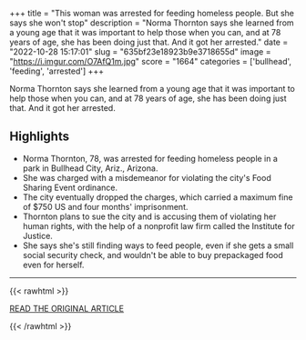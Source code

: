 +++
title = "This woman was arrested for feeding homeless people. But she says she won't stop"
description = "Norma Thornton says she learned from a young age that it was important to help those when you can, and at 78 years of age, she has been doing just that. And it got her arrested."
date = "2022-10-28 15:17:01"
slug = "635bf23e18923b9e3718655d"
image = "https://i.imgur.com/O7AfQ1m.jpg"
score = "1664"
categories = ['bullhead', 'feeding', 'arrested']
+++

Norma Thornton says she learned from a young age that it was important to help those when you can, and at 78 years of age, she has been doing just that. And it got her arrested.

## Highlights

- Norma Thornton, 78, was arrested for feeding homeless people in a park in Bullhead City, Ariz., Arizona.
- She was charged with a misdemeanor for violating the city's Food Sharing Event ordinance.
- The city eventually dropped the charges, which carried a maximum fine of $750 US and four months' imprisonment.
- Thornton plans to sue the city and is accusing them of violating her human rights, with the help of a nonprofit law firm called the Institute for Justice.
- She says she's still finding ways to feed people, even if she gets a small social security check, and wouldn't be able to buy prepackaged food even for herself.

---

{{< rawhtml >}}
  <p class="article-category">
    <a target="_blank" href="https://www.cbc.ca/radio/asithappens/woman-arrested-feeding-homeless-1.6632153">READ THE ORIGINAL ARTICLE</a>
  </p>
{{< /rawhtml >}}
